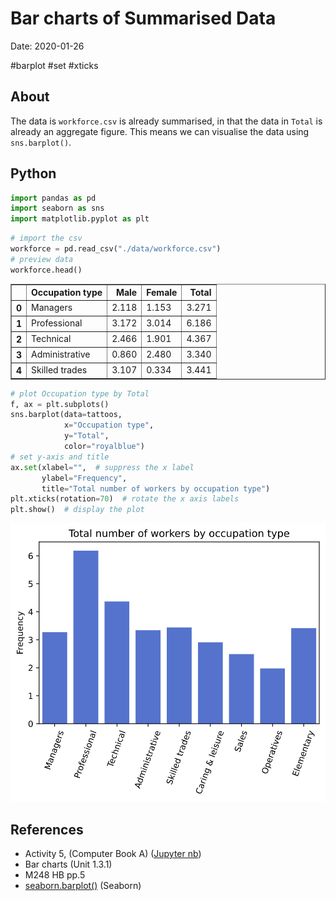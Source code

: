 # Bar charts of Summarised Data

Date: 2020-01-26

#barplot #set #xticks

## About

The data is `workforce.csv` is already summarised, in that the data in `Total` is already an aggregate figure.
This means we can visualise the data using `sns.barplot()`.

## Python

```python
import pandas as pd
import seaborn as sns
import matplotlib.pyplot as plt
```

```python
# import the csv
workforce = pd.read_csv("./data/workforce.csv")
# preview data
workforce.head()
```

<div>
<style scoped>
    .dataframe tbody tr th:only-of-type {
        vertical-align: middle;
    }

    .dataframe tbody tr th {
        vertical-align: top;
    }

    .dataframe thead th {
        text-align: right;
    }
</style>
<table border="1" class="dataframe">
  <thead>
    <tr style="text-align: right;">
      <th></th>
      <th>Occupation type</th>
      <th>Male</th>
      <th>Female</th>
      <th>Total</th>
    </tr>
  </thead>
  <tbody>
    <tr>
      <th>0</th>
      <td>Managers</td>
      <td>2.118</td>
      <td>1.153</td>
      <td>3.271</td>
    </tr>
    <tr>
      <th>1</th>
      <td>Professional</td>
      <td>3.172</td>
      <td>3.014</td>
      <td>6.186</td>
    </tr>
    <tr>
      <th>2</th>
      <td>Technical</td>
      <td>2.466</td>
      <td>1.901</td>
      <td>4.367</td>
    </tr>
    <tr>
      <th>3</th>
      <td>Administrative</td>
      <td>0.860</td>
      <td>2.480</td>
      <td>3.340</td>
    </tr>
    <tr>
      <th>4</th>
      <td>Skilled trades</td>
      <td>3.107</td>
      <td>0.334</td>
      <td>3.441</td>
    </tr>
  </tbody>
</table>
</div>

```python
# plot Occupation type by Total
f, ax = plt.subplots()
sns.barplot(data=tattoos,
            x="Occupation type",
            y="Total",
            color="royalblue")
# set y-axis and title
ax.set(xlabel="",  # suppress the x label
       ylabel="Frequency",
       title="Total number of workers by occupation type")
plt.xticks(rotation=70)  # rotate the x axis labels
plt.show()  # display the plot
```

![svg](assets/fig_actA5.svg)

## References

- Activity 5, (Computer Book A) ([Jupyter nb](https://github.com/ljk233/AutomatingM248/blob/master/comp_book/A-01-05_bar_charts.ipynb))
- Bar charts (Unit 1.3.1)
- M248 HB pp.5
- [seaborn.barplot()](https://seaborn.pydata.org/generated/seaborn.barplot.html#seaborn.barplot) (Seaborn)
